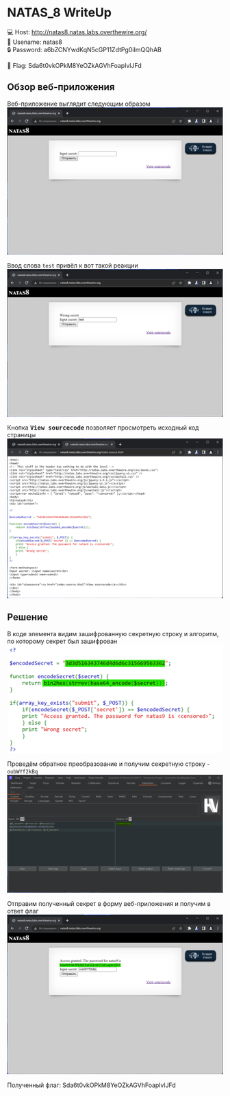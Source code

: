 # NATAS_8 WriteUp
:computer: Host: http://natas8.natas.labs.overthewire.org/  
:bust_in_silhouette: Usename: natas8  
:lock: Password: a6bZCNYwdKqN5cGP11ZdtPg0iImQQhAB

:triangular_flag_on_post: Flag: Sda6t0vkOPkM8YeOZkAGVhFoaplvlJFd

## Обзор веб-приложения
Веб-приложение выглядит следующим образом
![Скриншот веб-приложения](./img/natas8/natas8_0.png)

Ввод слова ``test`` привёл к вот такой реакции  
![Скриншот веб-приложения](./img/natas8/natas8_1.png)

Кнопка <kbd>**View sourcecode**</kbd> позволяет просмотреть исходный код страницы
![Скриншот исходного кода](./img/natas8/natas8_2.png)

## Решение
В коде элемента видим зашифрованную секретную строку и алгоритм, по которому секрет был зашифрован
![Алгоритм шифрования](img/natas8/natas8_3.png)

Проведём обратное преобразование и получим секретную строку - ``oubWYf2kBq``
![Получение секретной строки](img/natas8/natas8_4.png)

Отправим полученный секрет в форму веб-приложения и получим в ответ флаг
![Флаг](img/natas8/natas8_5.png)

Полученный флаг: Sda6t0vkOPkM8YeOZkAGVhFoaplvlJFd

